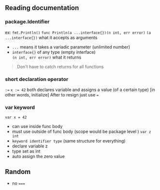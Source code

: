 
## Reading documentation
### package.Identifier 
ex: `fmt.Println()`
`func Println(a ...interface{})(n int, err error)`
`(a ...interface{})` what it accepts as arguments  
  - `...` means it takes a variadic parameter (unlimited number)
  - `interface{}` of any type (empty interface)  
`(n int, err error)` what it returns  
> Don't have to catch returns for all functions
 
### short declaration operator
`:=`
`x := 42`
both declares variable and assigns a value (of a certain type) [in other words, initialize]
After to resign just use `=`

### var keyword
`var x = 42`
- can use inside func body
- must use outside of func body (scope would be package level )
`var z int`
-  `keyword identifier type` (same structure for everything)
- declare variable z
- type set as int
- auto assign the zero value

## Random
- no `===`
